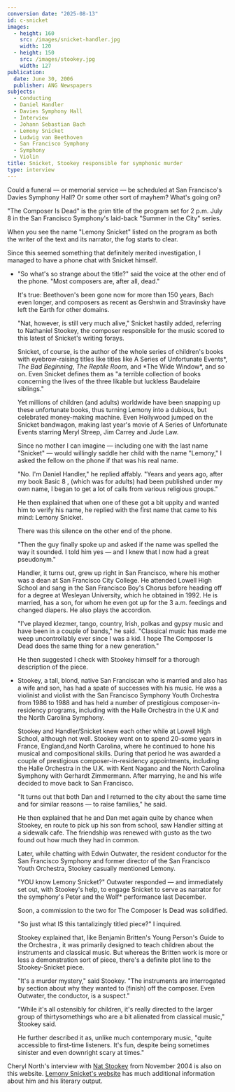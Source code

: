 ```yaml
---
conversion date: "2025-08-13"
id: c-snicket
images:
  - height: 160
    src: /images/snicket-handler.jpg
    width: 120
  - height: 150
    src: /images/stookey.jpg
    width: 127
publication:
  date: June 30, 2006
  publisher: ANG Newspapers
subjects:
  - Conducting
  - Daniel Handler
  - Davies Symphony Hall
  - Interview
  - Johann Sebastian Bach
  - Lemony Snicket
  - Ludwig van Beethoven
  - San Francisco Symphony
  - Symphony
  - Violin
title: Snicket, Stookey responsible for symphonic murder
type: interview
---
```


Could a funeral — or memorial service — be scheduled at San Francisco's Davies Symphony Hall? Or some other sort of mayhem? What's going on?

"The Composer Is Dead" is the grim title of the program set for 2 p.m. July 8 in the San Francisco Symphony's laid-back "Summer in the City" series.

When you see the name "Lemony Snicket" listed on the program as both the writer of the text and its narrator, the fog starts to clear.

Since this seemed something that definitely merited investigation, I managed to have a phone chat with Snicket himself.

- "So what's so strange about the title?" said the voice at the other end of the phone. "Most composers are, after all, dead."

  It's true: Beethoven's been gone now for more than 150 years, Bach even longer, and composers as recent as Gershwin and Stravinsky have left the Earth for other domains.

  "Nat, however, is still very much alive," Snicket hastily added, referring to Nathaniel Stookey, the composer responsible for the music scored to this latest of Snicket's writing forays.

  Snicket, of course, is the author of the whole series of children's books with eyebrow-raising titles like titles like A Series of Unfortunate Events*, *The Bad Beginning*, *The Reptile Room*, and *The Wide Window\*, and so on. Even Snicket defines them as "a terrible collection of books concerning the lives of the three likable but luckless Baudelaire siblings."

  Yet millions of children (and adults) worldwide have been snapping up these unfortunate books, thus turning Lemony into a dubious, but celebrated money-making machine. Even Hollywood jumped on the Snicket bandwagon, making last year's movie of A Series of Unfortunate Events starring Meryl Streep, Jim Carrey and Jude Law.

  Since no mother I can imagine — including one with the last name "Snicket" — would willingly saddle her child with the name "Lemony," I asked the fellow on the phone if that was his real name.

  "No. I'm Daniel Handler," he replied affably. "Years and years ago, after my book Basic 8 , (which was for adults) had been published under my own name, I began to get a lot of calls from various religious groups."

  He then explained that when one of these got a bit uppity and wanted him to verify his name, he replied with the first name that came to his mind: Lemony Snicket.

  There was this silence on the other end of the phone.

  "Then the guy finally spoke up and asked if the name was spelled the way it sounded. I told him yes — and I knew that I now had a great pseudonym."

  Handler, it turns out, grew up right in San Francisco, where his mother was a dean at San Francisco City College. He attended Lowell High School and sang in the San Francisco Boy's Chorus before heading off for a degree at Wesleyan University, which he obtained in 1992. He is married, has a son, for whom he even got up for the 3 a.m. feedings and changed diapers. He also plays the accordion.

  "I've played klezmer, tango, country, Irish, polkas and gypsy music and have been in a couple of bands," he said. "Classical music has made me weep uncontrollably ever since I was a kid. I hope The Composer Is Dead does the same thing for a new generation."

  He then suggested I check with Stookey himself for a thorough description of the piece.

- Stookey, a tall, blond, native San Franciscan who is married and also has a wife and son, has had a spate of successes with his music. He was a violinist and violist with the San Francisco Symphony Youth Orchestra from 1986 to 1988 and has held a number of prestigious composer-in-residency programs, including with the Halle Orchestra in the U.K and the North Carolina Symphony.

  Stookey and Handler/Snicket knew each other while at Lowell High School, although not well. Stookey went on to spend 20-some years in France, England,and North Carolina, where he continued to hone his musical and compositional skills. During that period he was awarded a couple of prestigious composer-in-residency appointments, including the Halle Orchestra in the U.K. with Kent Nagano and the North Carolina Symphony with Gerhardt Zimmermann. After marrying, he and his wife decided to move back to San Francisco.

  "It turns out that both Dan and I returned to the city about the same time and for similar reasons — to raise families," he said.

  He then explained that he and Dan met again quite by chance when Stookey, en route to pick up his son from school, saw Handler sitting at a sidewalk cafe. The friendship was renewed with gusto as the two found out how much they had in common.

  Later, while chatting with Edwin Outwater, the resident conductor for the San Francisco Symphony and former director of the San Francisco Youth Orchestra, Stookey casually mentioned Lemony.

  "YOU know Lemony Snicket?" Outwater responded — and immediately set out, with Stookey's help, to engage Snicket to serve as narrator for the symphony's Peter and the Wolf\* performance last December.

  Soon, a commission to the two for The Composer Is Dead was solidified.

  "So just what IS this tantalizingly titled piece?" I inquired.

  Stookey explained that, like Benjamin Britten's Young Person's Guide to the Orchestra , it was primarily designed to teach children about the instruments and classical music. But whereas the Britten work is more or less a demonstration sort of piece, there's a definite plot line to the Stookey-Snicket piece.

  "It's a murder mystery," said Stookey. "The instruments are interrogated by section about why they wanted to (finish) off the composer. Even Outwater, the conductor, is a suspect."

  "While it's all ostensibly for children, it's really directed to the larger group of thirtysomethings who are a bit alienated from classical music," Stookey said.

  He further described it as, unlike much contemporary music, "quite accessible to first-time listeners. It's fun, despite being sometimes sinister and even downright scary at times."

Cheryl North's interview with [Nat Stookey](/articles/c-stookey) from November 2004 is also on this website. [Lemony Snicket's website](http://www.lemonysnicket.com/author.cfm) has much additional information about him and his literary output.
